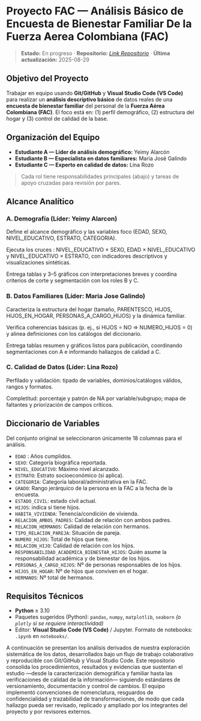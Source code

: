 # Proyecto FAC — Análisis Básico de Encuesta de Bienestar Familiar De la Fuerza Aerea Colombiana (FAC)

> **Estado:** En progreso · **Repositorio:** _[Link Repositorio](https://github.com/YeimyAlarconA/analisis-datos-fac-equipo-1.git)_ · **Última actualización:** 2025-08-29

## Objetivo del Proyecto
Trabajar en equipo usando **Git/GitHub** y **Visual Studio Code (VS Code)** para realizar un **análisis descriptivo básico** de datos reales de una **encuesta de bienestar familiar** del personal de la **Fuerza Aérea Colombiana (FAC)**. El foco está en: (1) perfil demográfico, (2) estructura del hogar y (3) control de calidad de la base.

## Organización del Equipo
- **Estudiante A — Líder de análisis demográfico:** Yeimy Alarcón
- **Estudiante B — Especialista en datos familiares:** Maria José Galindo
- **Estudiante C — Experto en calidad de datos:** Lina Rozo

> Cada rol tiene responsabilidades principales (abajo) y tareas de apoyo cruzadas para revisión por pares.

## Alcance Analítico 
### A. Demografía (Líder: Yeimy Alarcon)
Define el alcance demográfico y las variables foco (EDAD, SEXO, NIVEL_EDUCATIVO, ESTRATO, CATEGORIA).

Ejecuta los cruces : NIVEL_EDUCATIVO × SEXO, EDAD × NIVEL_EDUCATIVO y NIVEL_EDUCATIVO × ESTRATO, con indicadores descriptivos y visualizaciones sintéticas.

Entrega tablas y 3–5 gráficos con interpretaciones breves y coordina criterios de corte y segmentación con los roles B y C.

### B. Datos Familiares (Líder: Maria Jose Galindo)

Caracteriza la estructura del hogar (tamaño, PARENTESCO, HIJOS, HIJOS_EN_HOGAR, PERSONAS_A_CARGO_HIJOS) y la dinámica familiar.

Verifica coherencias básicas (p. ej., si HIJOS = NO ⇒ NUMERO_HIJOS = 0) y alinea definiciones con los catálogos del diccionario.

Entrega tablas resumen y gráficos listos para publicación, coordinando segmentaciones con A e informando hallazgos de calidad a C.

### C. Calidad de Datos (Líder: Lina Rozo)
Perfilado y validación: tipado de variables, dominios/catálogos válidos, rangos y formatos.

Completitud: porcentaje y patrón de NA por variable/subgrupo; mapa de faltantes y priorización de campos críticos.


## Diccionario de Variables 

Del conjunto original se seleccionaron únicamente 18 columnas para el análisis.

- `EDAD` : Años cumplidos.
- `SEXO`: Categoría biográfica reportada.
- `NIVEL_EDUCATIVO`: Máximo nivel alcanzado.
- `ESTRATO`: Estrato socioeconómico (si aplica).
- `CATEGORIA`: Categoría laboral/administrativa en la FAC.
- `GRADO`: Rango jerárquico de la persona en la FAC a la fecha de la encuesta.
- `ESTADO_CIVIL`: estado civil actual.
- `HIJOS`: indica si tiene hijos.
- `HABITA_VIVIENDA`: Tenencia/condición de vivienda.
- `RELACION_AMBOS_PADRES`: Calidad de relación con ambos padres.
- `RELACION_HERMANOS`: Calidad de relación con hermanos.
- `TIPO_RELACION_PAREJA`: Situación de pareja.
- `NUMERO_HIJOS`: Total de hijos que tiene.
- `RELACION_HIJO`: Calidad de relación con los hijos.
- `RESPONSABILIDAD_ACADEMICA_BIENESTAR_HIJOS`: Quién asume la responsabilidad académica y de bienestar de los hijos.
- `PERSONAS_A_CARGO_HIJOS`: Nº de personas responsables de los hijos.
- `HIJOS_EN_HOGAR`: Nº de hijos que conviven en el hogar.
- `HERMANOS`: Nº total de hermanos.

## Requisitos Técnicos
- **Python** ≥ 3.10 
- Paquetes sugeridos (Python): `pandas`, `numpy`, `matplotlib`, `seaborn` _(o `plotly` si se requiere interactividad)_
- Editor: **Visual Studio Code (VS Code)** / Jupyter. Formato de notebooks: `.ipynb` en `notebooks/`.

A continuación se presentan los análisis derivados de nuestra exploración sistemática de los datos, desarrollados bajo un flujo de trabajo colaborativo y reproducible con Git/GitHub y Visual Studio Code. Este repositorio consolida los procedimientos, resultados y evidencias que sustentan el estudio —desde la caracterización demográfica y familiar hasta las verificaciones de calidad de la información— siguiendo estándares de versionamiento, documentación y control de cambios. El equipo implementó convenciones de nomenclatura, resguardos de confidencialidad y trazabilidad de transformaciones, de modo que cada hallazgo pueda ser revisado, replicado y ampliado por los integrantes del proyecto y por revisores externos.
